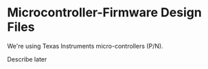# Microcontroller-Firmware Design Files

We're using Texas Instruments micro-controllers (P/N).

Describe later
